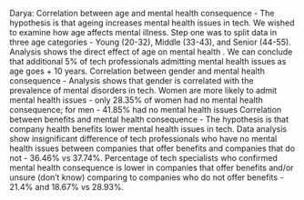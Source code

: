 Darya: 
Correlation between age and mental health consequence - The hypothesis is that ageing increases mental health issues in tech.   We wished to examine how age affects mental illness. Step one was to split data in three age categories - Young (20-32), Middle (33-43), and Senior (44-55). Analysis shows the direct effect of age on mental health . We can conclude that additional 5% of tech professionals admitting mental health issues as age goes + 10 years. 
Correlation between gender and mental health consequence - Analysis shows that gender is correlated with the prevalence of mental disorders in tech. Women are more likely to admit mental health issues - only 28.35% of women had no mental health consequence; for men - 41.85% had no mental health issues
Correlation between benefits and mental health consequence - The hypothesis is that company health benefits lower mental health issues in tech. Data analysis show insignificant difference of tech professionals who have no mental health issues between companies that offer benefits and companies that do not - 36.46% vs 37.74%. Percentage of tech specialists who confirmed mental health consequence is lower in companies that offer benefits and/or unsure (don’t know) comparing to companies who do not offer benefits - 21.4% and 18.67% vs 28.93%.
